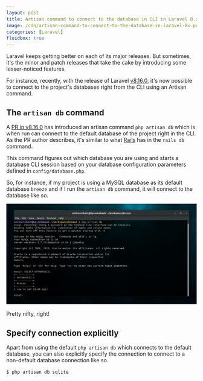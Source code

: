```yaml
---
layout: post
title: Artisan command to connect to the database in CLI in Laravel 8.x
image: /cdn/artisan-command-to-connect-to-the-database-in-laravel-8x.png
categories: [Laravel]
fluidbox: true
---
```


Laravel keeps getting better on each of its major releases. But sometimes, it's the minor and patch releases that take the cake by introducing some lesser-noticed features.

For instance, recently, with the release of Laravel [v8.16.0](https://github.com/laravel/framework/releases/tag/v8.16.0), it's now possible to connect to the project's databases right from the CLI using an Artisan command.

## The `artisan db` command

A [PR in v8.16.0](https://github.com/laravel/framework/pull/35304) has introduced an artisan command `php artisan db` which is when run can connect to the default database of the project right in the CLI. As the PR author describes, it's similar to what [Rails](https://rubyonrails.org/) has in the `rails db` command.

This command figures out which database you are using and starts a database CLI session based on your database configuration parameters defined in `config/database.php`.

So, for instance, if my project is using a MySQL database as its default database `breeze` and if I run the `artisan db` command, it will connect to the database like so.

![php artisan db](/images/artisan-db.png)

Pretty nifty, right!

## Specify connection explicitly

Apart from using the default `php artisan db` which connects to the default database, you can also explicitly specify the connection to connect to a non-default database connection like so.

```bash
$ php artisan db sqlite
```